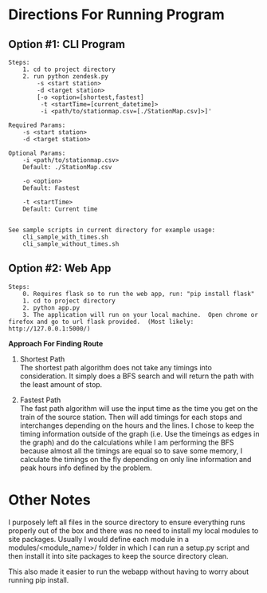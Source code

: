 # Directions For Running Program


## Option #1: CLI Program
    Steps:
        1. cd to project directory
        2. run python zendesk.py  
            -s <start station> 
            -d <target station> 
            [-o <option=[shortest,fastest] 
             -t <startTime=[current_datetime]>
             -i <path/to/stationmap.csv=[./StationMap.csv]>]'  

    Required Params:
        -s <start station> 
        -d <target station>  
        
    Optional Params:
        -i <path/to/stationmap.csv>
        Default: ./StationMap.csv 

        -o <option>
        Default: Fastest

        -t <startTime>
        Default: Current time


    See sample scripts in current directory for example usage:
        cli_sample_with_times.sh
        cli_sample_without_times.sh


## Option #2: Web App
    
    Steps:
        0. Requires flask so to run the web app, run: "pip install flask"
        1. cd to project directory
        2. python app.py
        3. The application will run on your local machine.  Open chrome or firefox and go to url flask provided.  (Most likely: http://127.0.0.1:5000/)


**Approach For Finding Route**
1. Shortest Path  
The shortest path algorithm does not take any timings into consideration.  It simply does a BFS search and will return the path with the least amount of stop.

2. Fastest Path  
The fast path algorithm will use the input time as the time you get on the  train of the source station.  Then will add timings for each stops and interchanges depending on the hours and the lines.  I chose to keep the timing information outside of the graph (i.e. Use the timeings as edges in the graph) and do the calculations while I am performing the BFS because almost all the timings are equal so to save some memory, I calculate the timings on the fly depending on only line information and peak hours info defined by the problem. 

# Other Notes
I purposely left all files in the source directory to ensure everything runs properly out of the box and there was no need to install my local modules to site packages.  Usually I would define each module in a modules/<module_name>/ folder in which I can run a setup.py script and then install it into site packages to keep the source directory clean.  

This also made it easier to run the webapp without having to worry about running pip install.